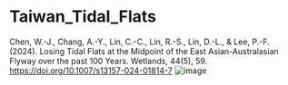 # Taiwan_Tidal_Flats

Chen, W.-J., Chang, A.-Y., Lin, C.-C., Lin, R.-S., Lin, D.-L., & Lee, P.-F. (2024). Losing Tidal Flats at the Midpoint of the East Asian-Australasian Flyway over the past 100 Years. Wetlands, 44(5), 59. https://doi.org/10.1007/s13157-024-01814-7 
![image](https://github.com/WanJyunChen/Taiwan_Tidal_Flats/assets/36224848/41c862ec-4865-4efc-ba2b-fd8168ba5c23)
